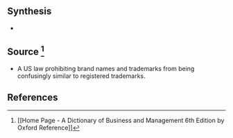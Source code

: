 ## Synthesis
- 
## Source [^1]
- A US law prohibiting brand names and trademarks from being confusingly similar to registered trademarks.
## References

[^1]: [[Home Page - A Dictionary of Business and Management 6th Edition by Oxford Reference]]